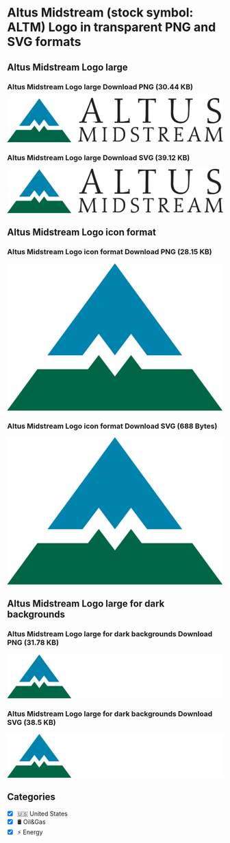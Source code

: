 # Altus Midstream (stock symbol: ALTM) Logo in transparent PNG and SVG formats

## Altus Midstream Logo large

### Altus Midstream Logo large Download PNG (30.44 KB)

![Altus Midstream Logo large Download PNG (30.44 KB)](/img/orig/ALTM_BIG-0618bde9.png)

### Altus Midstream Logo large Download SVG (39.12 KB)

![Altus Midstream Logo large Download SVG (39.12 KB)](/img/orig/ALTM_BIG-179a3505.svg)

## Altus Midstream Logo icon format

### Altus Midstream Logo icon format Download PNG (28.15 KB)

![Altus Midstream Logo icon format Download PNG (28.15 KB)](/img/orig/ALTM-a1b9d669.png)

### Altus Midstream Logo icon format Download SVG (688 Bytes)

![Altus Midstream Logo icon format Download SVG (688 Bytes)](/img/orig/ALTM-cce1918b.svg)

## Altus Midstream Logo large for dark backgrounds

### Altus Midstream Logo large for dark backgrounds Download PNG (31.78 KB)

![Altus Midstream Logo large for dark backgrounds Download PNG (31.78 KB)](/img/orig/ALTM_BIG.D-13eb782d.png)

### Altus Midstream Logo large for dark backgrounds Download SVG (38.5 KB)

![Altus Midstream Logo large for dark backgrounds Download SVG (38.5 KB)](/img/orig/ALTM_BIG.D-3bf15a23.svg)



## Categories
- [x] 🇺🇸 United States
- [x] 🛢 Oil&Gas
- [x] ⚡ Energy
